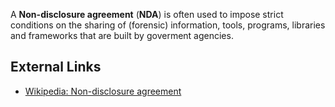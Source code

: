 A **Non-disclosure agreement** (**NDA**) is often used to impose strict
conditions on the sharing of (forensic) information, tools, programs,
libraries and frameworks that are built by goverment agencies.

## External Links

- [Wikipedia: Non-disclosure
  agreement](http://en.wikipedia.org/wiki/Non-disclosure_agreement)